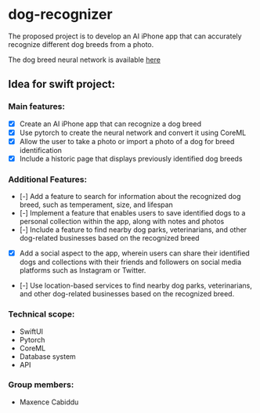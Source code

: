 # dog-recognizer
The proposed project is to develop an AI iPhone app that can accurately recognize different dog breeds from a photo.

The dog breed neural network is available [here](https://github.com/max044/dog_breed_neural_network)

## Idea for swift project:

### Main features:
- [x] Create an AI iPhone app that can recognize a dog breed
- [x] Use pytorch to create the neural network and convert it using CoreML
- [x] Allow the user to take a photo or import a photo of a dog for breed identification
- [x] Include a historic page that displays previously identified dog breeds

### Additional Features:
- [-] Add a feature to search for information about the recognized dog breed, such as temperament, size, and lifespan
- [-] Implement a feature that enables users to save identified dogs to a personal collection within the app, along with notes and photos
- [-] Include a feature to find nearby dog parks, veterinarians, and other dog-related businesses based on the recognized breed
- [x] Add a social aspect to the app, wherein users can share their identified dogs and collections with their friends and followers on social media platforms such as Instagram or Twitter.
- [-] Use location-based services to find nearby dog parks, veterinarians, and other dog-related businesses based on the recognized breed.

### Technical scope:
- SwiftUI
- Pytorch
- CoreML
- Database system
- API

### Group members:
- Maxence Cabiddu
